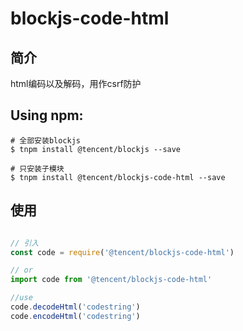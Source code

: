 # blockjs-code-html

## 简介
html编码以及解码，用作csrf防护

## Using npm:
```shell
# 全部安装blockjs
$ tnpm install @tencent/blockjs --save

# 只安装子模块
$ tnpm install @tencent/blockjs-code-html --save
```

## 使用
```js

// 引入
const code = require('@tencent/blockjs-code-html')

// or
import code from '@tencent/blockjs-code-html'

//use
code.decodeHtml('codestring')
code.encodeHtml('codestring')

```